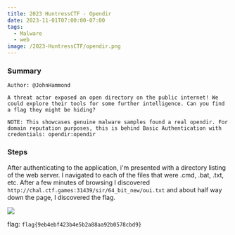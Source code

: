 ```yaml
---
title: 2023 HuntressCTF - Opendir
date: 2023-11-01T07:00:00-07:00
tags:
  - Malware
  - web
image: /2023-HuntressCTF/opendir.png
---
```


### Summary
```
Author: @JohnHammond

A threat actor exposed an open directory on the public internet! We could explore their tools for some further intelligence. Can you find a flag they might be hiding?

NOTE: This showcases genuine malware samples found a real opendir. For domain reputation purposes, this is behind Basic Authentication with credentials: opendir:opendir

```

### Steps

After authenticating to the application, i'm presented with a directory listing of the web server.  I navigated to each of the files that were .cmd, .bat, .txt, etc.  After a few minutes of browsing I discovered ```http://chal.ctf.games:31439/sir/64_bit_new/oui.txt``` and about half way down the page, I discovered the flag. 

![](/2023-HuntressCTF/opendirflag.png)


flag: ```flag{9eb4ebf423b4e5b2a88aa92b0578cbd9}```
